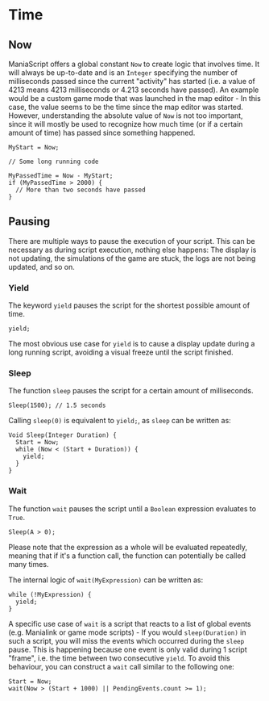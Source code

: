 # Time

## Now
ManiaScript offers a global constant `Now` to create logic that involves time. It will always be up-to-date and is an `Integer` specifying the number of milliseconds passed since the current "activity" has started (i.e. a value of 4213 means 4213 milliseconds or 4.213 seconds have passed). An example would be a custom game mode that was launched in the map editor - In this case, the value seems to be the time since the map editor was started. However, understanding the absolute value of `Now` is not too important, since it will mostly be used to recognize how much time (or if a certain amount of time) has passed since something happened.

```maniascript
MyStart = Now;

// Some long running code

MyPassedTime = Now - MyStart;
if (MyPassedTime > 2000) {
  // More than two seconds have passed
}
```

## Pausing
There are multiple ways to pause the execution of your script. This can be necessary as during script execution, nothing else happens: The display is not updating, the simulations of the game are stuck, the logs are not being updated, and so on.

### Yield
The keyword `yield` pauses the script for the shortest possible amount of time.

```maniascript
yield;
```

The most obvious use case for `yield` is to cause a display update during a long running script, avoiding a visual freeze until the script finished.

### Sleep
The function `sleep` pauses the script for a certain amount of milliseconds.

```maniascript
Sleep(1500); // 1.5 seconds
```

Calling `sleep(0)` is equivalent to `yield;`, as `sleep` can be written as:

```maniascript
Void Sleep(Integer Duration) {
  Start = Now;
  while (Now < (Start + Duration)) {
    yield;
  }
}
```

### Wait
The function `wait` pauses the script until a `Boolean` expression evaluates to `True`.

```maniascript
Sleep(A > 0);
```

Please note that the expression as a whole will be evaluated repeatedly, meaning that if it's a function call, the function can potentially be called many times.

The internal logic of `wait(MyExpression)` can be written as:
```maniascript
while (!MyExpression) {
  yield;
}
```

A specific use case of `wait` is a script that reacts to a list of global events (e.g. Manialink or game mode scripts) - If you would `sleep(Duration)` in such a script, you will miss the events which occurred during the `sleep` pause. This is happening because one event is only valid during 1 script "frame", i.e. the time between two consecutive `yield`. To avoid this behaviour, you can construct a `wait` call similar to the following one:

```maniascript
Start = Now;
wait(Now > (Start + 1000) || PendingEvents.count >= 1);
```
